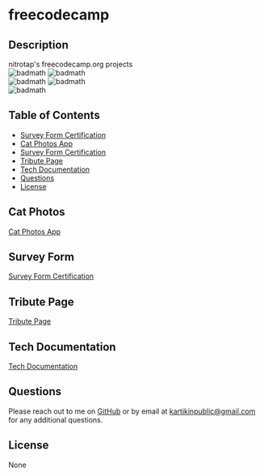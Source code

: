 # freecodecamp

## Description

nitrotap's freecodecamp.org projects  
 ![badmath](https://img.shields.io/github/languages/top/nitrotap/freecodecamp)
![badmath](https://img.shields.io/github/languages/top/nitrotap/freecodecamp)  
![badmath](https://img.shields.io/github/issues/nitrotap/freecodecamp)
![badmath](https://img.shields.io/github/forks/nitrotap/freecodecamp)  
![badmath](https://img.shields.io/github/stars/nitrotap/freecodecamp)

## Table of Contents

- [Survey Form Certification](#Survey-Form)
- [Cat Photos App](#Cat-Photos)
- [Survey Form Certification](#Survey-Form)
- [Tribute Page](#Tribute-Page)
- [Tech Documentation](#Tech-Documentation)
- [Questions](#Questions)
- [License](#License)

## Cat Photos

[Cat Photos App](https://nitrotap.github.io/freecodecamp/cat-photos/index.html)

## Survey Form

[Survey Form Certification](https://nitrotap.github.io/freecodecamp/survey-form/index.html)

## Tribute Page

[Tribute Page](https://nitrotap.github.io/freecodecamp/tribute-page/index.html)

## Tech Documentation

[Tech Documentation](https://nitrotap.github.io/freecodecamp/tech-docs.html)

## Questions

Please reach out to me on [GitHub](https://github.com/nitrotap) or by email at kartikinpublic@gmail.com for any additional questions.

## License

None

